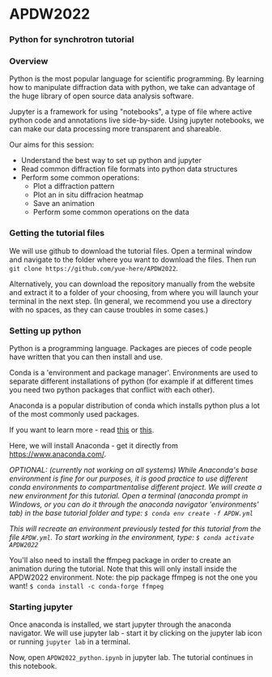 # APDW2022

### Python for synchrotron tutorial
### Overview
Python is the most popular language for scientific programming. By learning how to manipulate diffraction data with python, we take can advantage of the huge library of open source data analysis software. 

Jupyter is a framework for using "notebooks", a type of file where active python code and annotations live side-by-side. Using jupyter notebooks, we can make our data processing more transparent and shareable.

Our aims for this session:
* Understand the best way to set up python and jupyter
* Read common diffraction file formats into python data structures 
* Perform some common operations:
  * Plot a diffraction pattern
  * Plot an in situ diffracion heatmap
  * Save an animation
  * Perform some common operations on the data

### Getting the tutorial files
We will use github to download the tutorial files. Open a terminal window and navigate to the folder where you want to download the files. Then run `git clone https://github.com/yue-here/APDW2022`.

Alternatively, you can download the repository manually from the website and extract it to a folder of your choosing, from where you will launch your terminal in the next step. (In general, we recommend you use a directory with no spaces, as they can cause troubles in some cases.)

### Setting up python
Python is a programming language. Packages are pieces of code people have written that you can then install and use.

Conda is a 'environment and package manager'. Environments are used to separate different installations of python (for example if at different times you need two python packages that conflict with each other).

Anaconda is a popular distribution of conda which installs python plus a lot of the most commonly used packages.

If you want to learn more - read [this](https://geohackweek.github.io/Introductory/01-conda-tutorial/) or [this](https://problemsolvingwithpython.com/01-Orientation/01.02-The-Anaconda-Distribution-of-Python/).

Here, we will install Anaconda - get it directly from https://www.anaconda.com/.

_OPTIONAL: (currently not working on all systems) While Anaconda's base environment is fine for our purposes, it is good practice to use different conda environments to compartmentalise different project. We will create a new environment for this tutorial. Open a terminal (anaconda prompt in Windows, or you can do it through the anaconda navigator 'environments' tab) in the base tutorial folder and type:
`$ conda env create -f APDW.yml`_

_This will recreate an environment previously tested for this tutorial from the file `APDW.yml`. To start working in the environment, type:
`$ conda activate APDW2022`_

You'll also need to install the ffmpeg package in order to create an animation during the tutorial. Note that this will only install inside the APDW2022 environment. Note: the pip package ffmpeg is not the one you want!
`$ conda install -c conda-forge ffmpeg`

### Starting jupyter
Once anaconda is installed, we start jupyter through the anaconda navigator. We will use jupyter lab - start it by clicking on the jupyter lab icon or running `jupyter lab` in a terminal.

Now, open `APDW2022_python.ipynb` in jupyter lab. The tutorial continues in this notebook.
